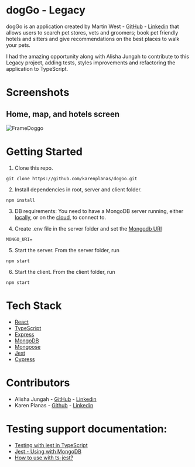 # dogGo - Legacy

dogGo is an application created by Martin West - [GitHub](https://github.com/martinwest1993) - [Linkedin](https://www.linkedin.com/in/martinwest1993/) 
that allows users to search pet stores, vets and groomers; book pet friendly hotels and sitters and give recommendations on the best places to walk your pets. 

I had the amazing opportunity along with Alisha Jungah to contribute to this Legacy project, adding tests, styles improvements and refactoring the application to TypeScript. 

# Screenshots 
## Home, map, and hotels screen
![FrameDoggo](https://user-images.githubusercontent.com/61513120/162497039-d784f5d3-34bd-480f-bed7-a3a7c0788d8a.png)


# Getting Started
1. Clone this repo.  
  ```
  git clone https://github.com/karenplanas/dogGo.git
  ```
  
2. Install dependencies in root, server and client folder.
```
npm install
```

3. DB requirements: You need to have a MongoDB server running, either [locally](https://www.mongodb.com/docs/guides/server/install/), or on the [cloud](https://www.mongodb.com/cloud/atlas), to connect to.

4. Create .env file in the server folder and set the [Mongodb URI](https://www.mongodb.com/docs/manual/reference/connection-string/)
```
MONGO_URI=
```

5. Start the server. From the server folder, run
```
npm start
```
  
6. Start the client. From the client folder, run
```
npm start
```

# Tech Stack 
* [React](https://reactjs.org/)  
* [TypeScript](https://www.typescriptlang.org/)  
* [Express](https://expressjs.com/)  
* [MongoDB](https://www.mongodb.com/)  
* [Mongoose](https://mongoosejs.com/)  
* [Jest](https://jestjs.io/)
* [Cypress](https://www.cypress.io/) 

# Contributors
* Alisha Jungah - [GitHub](https://github.com/alisha0815) - [Linkedin](https://www.linkedin.com/in/alisha-jungah-greve-b2abba211/)
* Karen Planas - [Github](https://github.com/karenplanas) - [Linkedin](https://www.linkedin.com/in/karen-planas)

# Testing support documentation:
* [Testing with jest in TypeScript](https://itnext.io/testing-with-jest-in-typescript-cc1cd0095421)  
* [Jest - Using with MongoDB](https://jestjs.io/docs/mongodb)  
* [How to use with ts-jest?](https://github.com/shelfio/jest-mongodb/issues/239)  

